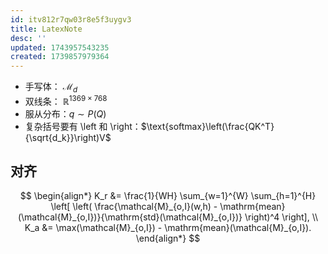 ```yaml
---
id: itv812r7qw03r8e5f3uygv3
title: LatexNote
desc: ''
updated: 1743957543235
created: 1739857979364
---
```


- 手写体： $\mathcal{M}_d$
- 双线条： $\mathbb{R}^{1369\times768}$
- 服从分布：$q \sim P(Q)$
- 复杂括号要有 \left 和 \right：$\text{softmax}\left(\frac{QK^T}{\sqrt{d_k}}\right)V$

## 对齐


$$
\begin{align*}
K_r &= \frac{1}{WH} \sum_{w=1}^{W} \sum_{h=1}^{H} \left[ \left( \frac{\mathcal{M}_{o,I}(w,h) - \mathrm{mean}(\mathcal{M}_{o,I})}{\mathrm{std}(\mathcal{M}_{o,I})} \right)^4 \right], \\
K_a &= \max(\mathcal{M}_{o,I}) - \mathrm{mean}(\mathcal{M}_{o,I}).
\end{align*}
$$
